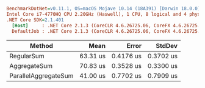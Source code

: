 ``` ini

BenchmarkDotNet=v0.11.1, OS=macOS Mojave 10.14 (18A391) [Darwin 18.0.0]
Intel Core i7-4770HQ CPU 2.20GHz (Haswell), 1 CPU, 8 logical and 4 physical cores
.NET Core SDK=2.1.401
  [Host]     : .NET Core 2.1.3 (CoreCLR 4.6.26725.06, CoreFX 4.6.26725.05), 64bit RyuJIT
  DefaultJob : .NET Core 2.1.3 (CoreCLR 4.6.26725.06, CoreFX 4.6.26725.05), 64bit RyuJIT


```
|               Method |     Mean |     Error |    StdDev |
|--------------------- |---------:|----------:|----------:|
|           RegularSum | 63.31 us | 0.4176 us | 0.3702 us |
|         AggregateSum | 70.83 us | 0.3528 us | 0.3300 us |
| ParallelAggregateSum | 41.00 us | 0.7702 us | 0.7909 us |
